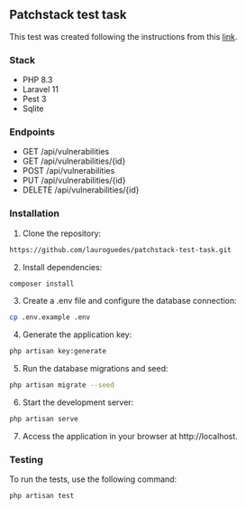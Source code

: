 ## Patchstack test task

This test was created following the instructions from this [link](https://docs.google.com/document/d/1BSxjDgOx5UCEaWod8pYJixc6YfYEn8TMMEolekRexg8/edit).

### Stack
- PHP 8.3
- Laravel 11
- Pest 3
- Sqlite

### Endpoints

- GET /api/vulnerabilities
- GET /api/vulnerabilities/{id}
- POST /api/vulnerabilities
- PUT /api/vulnerabilities/{id}
- DELETE /api/vulnerabilities/{id}

### Installation

1. Clone the repository:

```bash
https://github.com/lauroguedes/patchstack-test-task.git
```

2. Install dependencies:

```bash
composer install
```

3. Create a .env file and configure the database connection:

```bash
cp .env.example .env
```

4. Generate the application key:

```bash
php artisan key:generate
```

5. Run the database migrations and seed:

```bash
php artisan migrate --seed
```

6. Start the development server:

```bash
php artisan serve
```

7. Access the application in your browser at http://localhost.

### Testing

To run the tests, use the following command:

```bash
php artisan test
```
